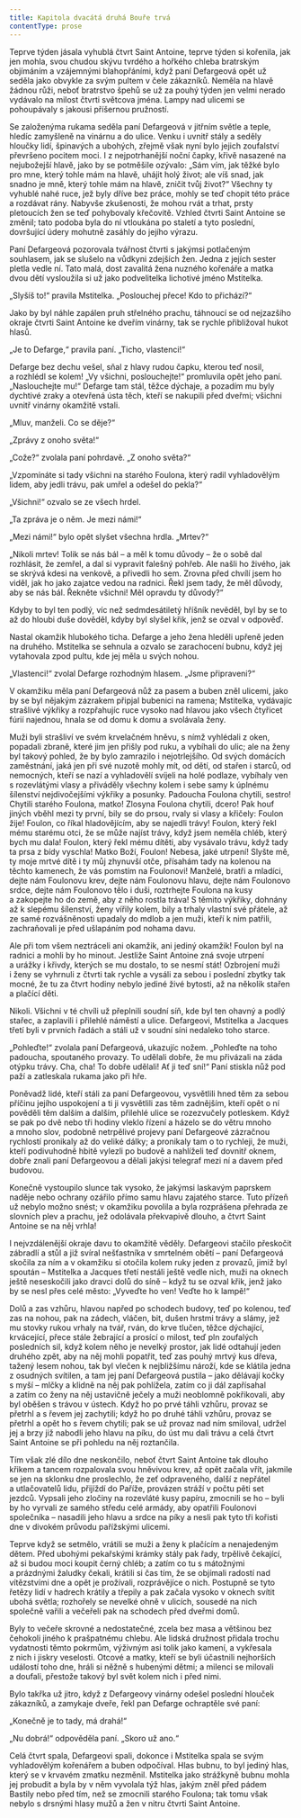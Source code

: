 ```yaml
---
title: Kapitola dvacátá druhá Bouře trvá
contentType: prose
---
```


<section>

Teprve týden jásala vyhublá čtvrt Saint Antoine, teprve týden si kořenila, jak jen mohla, svou chudou skývu tvrdého a hořkého chleba bratrským objímáním a vzájemnými blahopřáními, když paní Defargeová opět už seděla jako obvykle za svým pultem v čele zákazníků. Neměla na hlavě žádnou růži, neboť bratrstvo špehů se už za pouhý týden jen velmi nerado vydávalo na milost čtvrti světcova jména. Lampy nad ulicemi se pohoupávaly s jakousi příšernou pružností.

Se založenýma rukama seděla paní Defargeová v jitřním světle a teple, hledíc zamyšleně na vinárnu a do ulice. Venku i uvnitř stály a seděly hloučky lidí, špinavých a ubohých, zřejmě však nyní bylo jejich zoufalství převršeno pocitem moci. I z nejpotrhanější noční čapky, křivě nasazené na nejubožejší hlavě, jako by se potměšile ozývalo: „Sám vím, jak těžké bylo pro mne, který tohle mám na hlavě, uhájit holý život; ale víš snad, jak snadno je mně, který tohle mám na hlavě, zničit tvůj život?“ Všechny ty vyhublé nahé ruce, jež byly dříve bez práce, mohly se teď chopit této práce a rozdávat rány. Nabyvše zkušenosti, že mohou rvát a trhat, prsty pletoucích žen se teď pohybovaly křečovitě. Vzhled čtvrti Saint Antoine se změnil; tato podoba byla do ní vtloukána po staletí a tyto poslední, dovršující údery mohutně zasáhly do jejího výrazu.

Paní Defargeová pozorovala tvářnost čtvrti s jakýmsi potlačeným souhlasem, jak se slušelo na vůdkyni zdejších žen. Jedna z jejích ses­ter pletla vedle ní. Tato malá, dost zavalitá žena nuzného kořenáře a matka dvou dětí vysloužila si už jako podvelitelka lichotivé jméno Mstitelka.

„Slyšíš to!“ pravila Mstitelka. „Poslouchej přece! Kdo to přichází?“

Jako by byl náhle zapálen pruh střelného prachu, táhnoucí se od nejzazšího okraje čtvrti Saint Antoine ke dveřím vinárny, tak se rychle přibližoval hukot hlasů.

„Je to Defarge,“ pravila paní. „Ticho, vlastenci!“

Defarge bez dechu vešel, sňal z hlavy rudou čapku, kterou teď nosil, a rozhlédl se kolem! „Vy všichni, poslouchejte!“ promluvila opět jeho paní. „Naslouchejte mu!“ Defarge tam stál, těžce dýchaje, a pozadím mu byly dychtivé zraky a otevřená ústa těch, kteří se nakupili před dveřmi; všichni uvnitř vinárny okamžitě vstali.

„Mluv, manželi. Co se děje?“

„Zprávy z onoho světa!“

„Cože?“ zvolala paní pohrdavě. „Z onoho světa?“

„Vzpomínáte si tady všichni na starého Foulona, který radil vyhladovělým lidem, aby jedli trávu, pak umřel a odešel do pekla?“

„Všichni!“ ozvalo se ze všech hrdel.

„Ta zpráva je o něm. Je mezi námi!“

„Mezi námi!“ bylo opět slyšet všechna hrdla. „Mrtev?“

„Nikoli mrtev! Tolik se nás bál – a měl k tomu důvody – že o sobě dal rozhlásit, že zemřel, a dal si vypravit falešný pohřeb. Ale našli ho živého, jak se skrývá kdesi na venkově, a přivedli ho sem. Zrovna před chvílí jsem ho viděl, jak ho jako zajatce vedou na radnici. Řekl jsem tady, že měl důvody, aby se nás bál. Řekněte všichni! Měl opravdu ty důvody?“

Kdyby to byl ten podlý, víc než sedmdesátiletý hříšník nevěděl, byl by se to až do hloubi duše dověděl, kdyby byl slyšel křik, jenž se ozval v odpověď.

Nastal okamžik hlubokého ticha. Defarge a jeho žena hleděli upřeně jeden na druhého. Mstitelka se sehnula a ozvalo se zarachocení bubnu, když jej vytahovala zpod pultu, kde jej měla u svých nohou.

„Vlastenci!“ zvolal Defarge rozhodným hlasem. „Jsme připraveni?“

V okamžiku měla paní Defargeová nůž za pasem a buben zněl ulicemi, jako by se byl nějakým zázrakem připjal bubenici na ramena; Mstitelka, vydávajíc strašlivé výkřiky a rozpřahujíc ruce vysoko nad hlavou jako všech čtyřicet fúrií najednou, hnala se od domu k domu a svolávala ženy.

Muži byli strašliví ve svém krvelačném hněvu, s nímž vyhlédali z oken, popadali zbraně, které jim jen přišly pod ruku, a vybíhali do ulic; ale na ženy byl takový pohled, že by bylo zamrazilo i nejotrlejšího. Od svých domácích zaměstnání, jaká jen při své nuzotě mohly mít, od dětí, od stařen i starců, od nemocných, kteří se nazí a vyhladovělí svíjeli na holé podlaze, vybíhaly ven s rozevlátými vlasy a přiváděly všechny kolem i sebe samy k úplnému šílenství nejdivočejšími výkřiky a posunky. Padoucha Foulona chytili, sestro! Chytili starého Foulona, matko! Zlosyna Foulona chytili, dcero! Pak houf jiných vběhl mezi ty první, bily se do prsou, rvaly si vlasy a křičely: Foulon žije! Foulon, co říkal hladovějícím, aby se najedli trávy! Foulon, který řekl mému starému otci, že se může najíst trávy, když jsem neměla chléb, který bych mu dala! Foulon, který řekl mému dítěti, aby vysávalo trávu, když tady ta prsa z bídy vyschla! Matko Boží, Foulon! Nebesa, jaké utrpení! Slyšte mě, ty moje mrtvé dítě i ty můj zhynuvší otče, přísahám tady na kolenou na těchto kamenech, že vás pomstím na Foulonovi! Manželé, bratři a mladíci, dejte nám Foulonovu krev, dejte nám Foulonovu hlavu, dejte nám Foulonovo srdce, dejte nám Foulonovo tělo i duši, roztrhejte Foulona na kusy a zakopejte ho do země, aby z něho rostla tráva! S těmito výkřiky, dohnány až k slepému šílenství, ženy vířily kolem, bily a trhaly vlastní své přátele, až ze samé rozvášněnosti upadaly do mdlob a jen muži, kteří k nim patřili, zachraňovali je před ušlapáním pod nohama davu.

Ale při tom všem neztráceli ani okamžik, ani jediný okamžik! Foulon byl na radnici a mohli by ho minout. Jestliže Saint Antoine zná svoje utrpení a urážky i křivdy, kterých se mu dostalo, to se nesmí stát! Ozbrojení muži i ženy se vyhrnuli z čtvrti tak rychle a vysáli za sebou i poslední zbytky tak mocné, že tu za čtvrt hodiny nebylo jediné živé bytosti, až na několik stařen a plačící děti.

Nikoli. Všichni v té chvíli už přeplnili soudní síň, kde byl ten ohavný a podlý stařec, a zaplavili i přilehlé náměstí a ulice. Defargeovi, Mstitelka a Jacques třetí byli v prvních řadách a stáli už v soudní síni nedaleko toho starce.

„Pohleďte!“ zvolala paní Defargeová, ukazujíc nožem. „Pohleďte na toho padoucha, spoutaného provazy. To udělali dobře, že mu přivázali na záda otýpku trávy. Cha, cha! To dobře udělali! Ať ji teď sní!“ Paní stiskla nůž pod paží a zatleskala rukama jako při hře.

Poněvadž lidé, kteří stáli za paní Defargeovou, vysvětlili hned těm za sebou příčinu jejího uspokojení a ti ji vysvětlili zas těm zadnějším, kteří opět o ní pověděli těm dalším a dalším, přilehlé ulice se rozezvučely potleskem. Když se pak po dvě nebo tři hodiny vleklo řízení a házelo se do větru mnoho a mnoho slov, podobně netrpělivé projevy paní Defargeové zázračnou rychlostí pronikaly až do veliké dálky; a pronikaly tam o to rychleji, že muži, kteří podivuhodně hbitě vylezli po budově a nahlíželi teď dovnitř oknem, dobře znali paní Defargeovou a dělali jakýsi telegraf mezi ní a davem před budovou.

Konečně vystoupilo slunce tak vysoko, že jakýmsi laskavým paprskem naděje nebo ochrany ozářilo přímo samu hlavu zajatého starce. Tuto přízeň už nebylo možno snést; v okamžiku povolila a byla rozprášena přehrada ze slovních plev a prachu, jež odolávala překvapivě dlouho, a čtvrt Saint Antoine se na něj vrhla!

I nejvzdálenější okraje davu to okamžitě věděly. Defargeovi stačilo přeskočit zábradlí a stůl a již svíral nešťastníka v smrtelném obětí – paní Defargeová skočila za ním a v okamžiku si otočila kolem ruky jeden z provazů, jimiž byl spoután – Mstitelka a Jacques třetí nestáli ještě vedle nich, muži na oknech ještě neseskočili jako dravci dolů do síně – když tu se ozval křik, jenž jako by se nesl přes celé město: „Vyveďte ho ven! Veďte ho k lampě!“

Dolů a zas vzhůru, hlavou napřed po schodech budovy, teď po kolenou, teď zas na nohou, pak na zádech, vláčen, bit, dušen hrstmi trávy a slámy, jež mu stovky rukou vrhaly na tvář, rván, do krve tlučen, těžce dýchající, krvácející, přece stále žebrající a prosící o milost, teď pln zoufalých posledních sil, když kolem něho je nevelký prostor, jak lidé odtahují jeden druhého zpět, aby na něj mohli popatřit, teď zas pouhý mrtvý kus dřeva, tažený lesem nohou, tak byl vlečen k nejbližšímu nároží, kde se klátila jedna z osudných svítilen, a tam jej paní Defargeová pustila – jako dělávají kočky s myší – mlčky a klidně na něj pak pohlížela, zatím co ji dál zapřísahal a zatím co ženy na něj ustavičně ječely a muži neoblomně pokřikovali, aby byl oběšen s trávou v ústech. Když ho po prvé táhli vzhůru, provaz se přetrhl a s řevem jej zachytili; když ho po druhé táhli vzhůru, provaz se přetrhl a opět ho s řevem chytili; pak se už provaz nad ním smiloval, udržel jej a brzy již nabodli jeho hlavu na píku, do úst mu dali trávu a celá čtvrt Saint Antoine se při pohledu na něj roztančila.

Tím však zlé dílo dne neskončilo, neboť čtvrt Saint Antoine tak dlouho křikem a tancem rozpalovala svou hněvivou krev, až opět začala vřít, jakmile se jen na sklonku dne proslechlo, že zeť odpraveného, další z nepřátel a utlačovatelů lidu, přijíždí do Paříže, provázen stráží v počtu pěti set jezdců. Vypsali jeho zločiny na roze­vláté kusy papíru, zmocnili se ho – byli by ho vyrvali ze samého středu celé armády, aby opatřili Foulonovi společníka – nasadili jeho hlavu a srdce na píky a nesli pak tyto tři kořisti dne v divokém průvodu pařížskými ulicemi.

Teprve když se setmělo, vrátili se muži a ženy k plačícím a nenajedeným dětem. Před ubohými pekařskými krámky stály pak řady, trpělivě čekající, až si budou moci koupit černý chléb; a zatím co tu s mátožnými a prázdnými žaludky čekali, krátili si čas tím, že se objímali radostí nad vítězstvími dne a opět je prožívali, rozprávějíce o nich. Postupně se tyto řetězy lidí v hadrech krátily a třepily a pak začala vysoko v oknech svítit ubohá světla; rozhořely se nevelké ohně v ulicích, sousedé na nich společně vařili a večeřeli pak na schodech před dveřmi domů.

Byly to večeře skrovné a nedostatečné, zcela bez masa a většinou bez čehokoli jiného k prašpatnému chlebu. Ale lidská družnost přidala trochu vydatnosti těmto pokrmům, výživným asi tolik jako kamení, a vykřesala z nich i jiskry veselosti. Otcové a matky, kteří se byli účastnili nejhorších událostí toho dne, hráli si něžně s hubenými dětmi; a milenci se milovali a doufali, přestože takový byl svět kolem nich i před nimi.

Bylo takřka už jitro, když z Defargeovy vinárny odešel poslední hlouček zákazníků, a zamykaje dveře, řekl pan Defarge ochraptěle své paní:

„Konečně je to tady, má drahá!“

„Nu dobrá!“ odpověděla paní. „Skoro už ano.“

Celá čtvrt spala, Defargeovi spali, dokonce i Mstitelka spala se svým vyhladovělým kořenářem a buben odpočíval. Hlas bubnu, to byl jediný hlas, který se v krvavém zmatku nezměnil. Mstitelka jako strážkyně bubnu mohla jej probudit a byla by v něm vyvolala týž hlas, jakým zněl před pádem Bastily nebo před tím, než se zmocnili starého Foulona; tak tomu však nebylo s drsnými hlasy mužů a žen v nitru čtvrti Saint Antoine.

</section>
